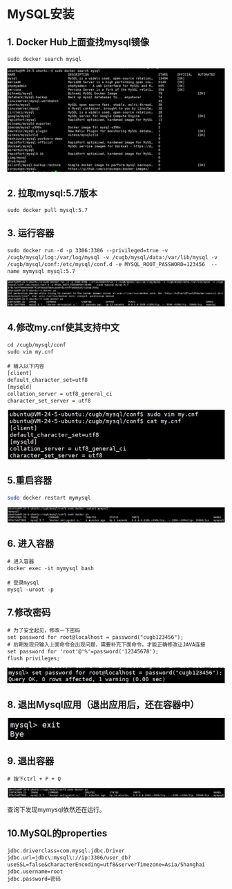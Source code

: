 # MySQL安装

## 1. Docker Hub上面查找mysql镜像

```
sudo docker search mysql
```

![](https://raw.githubusercontent.com/bigshcool/myPic/main/20221121155014.png)

## 2.  拉取mysql:5.7版本

```
sudo docker pull mysql:5.7
```

## 3. 运行容器

```
sudo docker run -d -p 3306:3306 --privileged=true -v /cugb/mysql/log:/var/log/mysql -v /cugb/mysql/data:/var/lib/mysql -v /cugb/mysql/conf:/etc/mysql/conf.d -e MYSQL_ROOT_PASSWORD=123456  --name mymysql mysql:5.7
```

![image-20221121155553318](https://raw.githubusercontent.com/bigshcool/myPic/main/image-20221121155553318.png)

## 4.修改my.cnf使其支持中文

```shell
cd /cugb/mysql/conf
sudo vim my.cnf

# 输入以下内容
[client]
default_character_set=utf8
[mysqld]
collation_server = utf8_general_ci
character_set_server = utf8
```

![image-20221121155936801](https://raw.githubusercontent.com/bigshcool/myPic/main/image-20221121155936801.png)

## 5.重启容器

```sh
sudo docker restart mymysql
```

![image-20221121160252563](https://raw.githubusercontent.com/bigshcool/myPic/main/image-20221121160252563.png)

## 6. 进入容器

```shell
# 进入容器
docker exec -it mymysql bash

# 登录mysql
mysql -uroot -p
```

## 7.修改密码

```mysql
# 为了安全起见，修改一下密码
set password for root@localhost = password("cugb123456");
# 后期发现只输入上面命令会出现问题，需要补充下面命令，才能正确修改让JAVA连接
set password for 'root'@'%'=password('12345678');
flush privileges;
```

![image-20221121161250486](https://raw.githubusercontent.com/bigshcool/myPic/main/image-20221121161250486.png)



## 8. 退出Mysql应用（退出应用后，还在容器中）

![image-20221121161442003](https://raw.githubusercontent.com/bigshcool/myPic/main/image-20221121161442003.png)

## 9. 退出容器

```
# 按下ctrl + P + Q 
```

![image-20221121161656976](https://raw.githubusercontent.com/bigshcool/myPic/main/image-20221121161656976.png)

查询下发现mymysql依然还在运行。

## 10.MySQL的properties

```properties
jdbc.driverclass=com.mysql.jdbc.Driver
jdbc.url=jdbc\:mysql\://ip:3306/user_db?useSSL=false&characterEncoding=utf8&serverTimezone=Asia/Shanghai
jdbc.username=root
jdbc.password=密码
```



